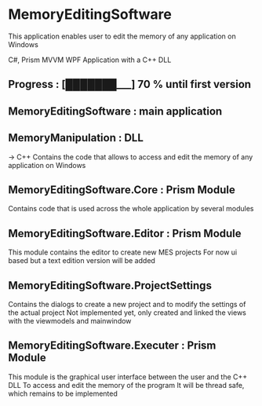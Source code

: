 # MemoryEditingSoftware

This application enables user to edit the memory of any application on Windows

C#, Prism MVVM WPF Application with a C++ DLL

## Progress : [███████___] 70 % until first version

## MemoryEditingSoftware : main application


## MemoryManipulation : DLL
-> C++
Contains the code that allows to access and edit the memory of any application on Windows

## MemoryEditingSoftware.Core : Prism Module
Contains code that is used across the whole application by several modules

## MemoryEditingSoftware.Editor : Prism Module
This module contains the editor to create new MES projects
For now ui based but a text edition version will be added

## MemoryEditingSoftware.ProjectSettings
Contains the dialogs to create a new project and to modify the settings of the actual project
Not implemented yet, only created and linked the views with the viewmodels and mainwindow

## MemoryEditingSoftware.Executer : Prism Module
This module is the graphical user interface between the user and the C++ DLL
To access and edit the memory of the program
It will be thread safe, which remains to be implemented
